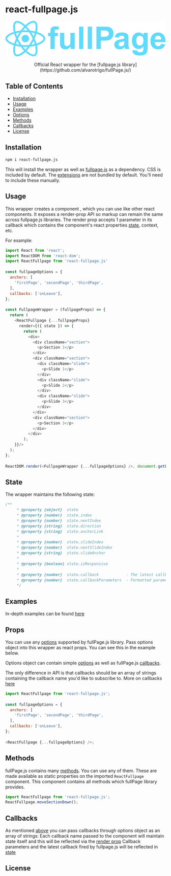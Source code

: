 # react-fullpage.js
![preview](./assets/images/react-fullpage-logo.png)

<p align="center">Official React wrapper for the [fullpage.js library](https://github.com/alvarotrigo/fullPage.js/)</p>

## Table of Contents
- [Installation](https://github.com/alvarotrigo/react-fullPage.js#installation)
- [Usage](https://github.com/alvarotrigo/react-fullPage.js#usage)
- [Examples](https://github.com/alvarotrigo/react-fullPage.js#examples)
- [Options](https://github.com/alvarotrigo/react-fullPage.js#options)
- [Methods](https://github.com/alvarotrigo/react-fullPage.js#methods)
- [Callbacks](https://github.com/alvarotrigo/react-fullPage.js#callbacks)
- [License](https://github.com/alvarotrigo/fullPage.js#license)


## Installation

```sh
npm i react-fullpage.js
```

This will install the wrapper as well as [fullpage.js](https://github.com/alvarotrigo/fullPage.js/) as a dependency.
CSS is included by default.
The [extensions](https://alvarotrigo.com/fullPage/extensions/) are not bundled by default. You'll need to include these manually.

## Usage

This wrapper creates a <ReactFullpage /> component , which you can use like other react components. It exposes a render-prop API so markup can remain the same across fullpage.js libraries. The render prop accepts 1 parameter in its callback which contains the component's react properties [state](https://github.com/alvarotrigo/fullPage.js#state), context, etc.

For example:

```js
import React from 'react';
import ReactDOM from 'react-dom';
import ReactFullpage from 'react-fullpage.js'

const fullpageOptions = {
  anchors: [
    'firstPage', 'secondPage', 'thirdPage',
  ],
  callbacks: ['onLeave'],
};

const FullpageWrapper = (fullpageProps) => {
  return (
    <ReactFullpage {...fullpageProps}
      render={({ state }) => {
        return (
          <div>
            <div className="section">
              <p>Section 1</p>
            </div>
            <div className="section">
              <div className="slide">
                <p>Slide 1</p>
              </div>
              <div className="slide">
                <p>Slide 2</p>
              </div>
              <div className="slide">
                <p>Slide 3</p>
              </div>
            </div>
            <div className="section">
              <p>Section 3</p>
            </div>
          </div>
        );
    }}/>
  );
};

ReactDOM.render(<FullpageWrapper {...fullpageOptions} />, document.getElementById('react-root'));

```

## State

The wrapper maintains the following state:

```js
/**
     * @property {object}  state
     * @property {number}  state.index
     * @property {number}  state.nextIndex
     * @property {string}  state.direction
     * @property {string}  state.anchorLink
     *
     * @property {number}  state.slideIndex
     * @property {number}  state.nextSlideIndex
     * @property {string}  state.slideAnchor
     *
     * @property {boolean} state.isResponsive
     *
     * @property {number}  state.callback            - The latest callback event
     * @property {number}  state.callbackParameters  - Formatted parameters the callback received (Object and Array options available)
     */
```

## Examples

In-depth examples can be found [here](https://github.com/alvarotrigo/react-fullpage.js/blob/master/examples)

## Props

You can use any [options](https://github.com/alvarotrigo/fullPage.js#options) supported by fullPage.js library.
Pass options object into this wrapper as react props. You can see this in the example below.

Options object can contain simple [options](https://github.com/alvarotrigo/fullPage.js#options) as well as fullPage.js [callbacks](https://github.com/alvarotrigo/fullPage.js#callbacks).

The only difference in API is that callbacks should be an array of strings containing the callback name you'd like to subscribe to.
More on callbacks [here](https://github.com/alvarotrigo/react-fullPage.js#callbacks)

```js
import ReactFullpage from 'react-fullpage.js';

const fullpageOptions = {
  anchors: [
    'firstPage', 'secondPage', 'thirdPage',
  ],
  callbacks: ['onLeave'],
};

<ReactFullpage {...fullpageOptions} />;

```

## Methods

fullPage.js contains many [methods](https://github.com/alvarotrigo/fullPage.js#methods).
You can use any of them. These are made available as static properties on the imported `ReactFullpage` component. This component contains all methods which fullPage library provides.

```js
import ReactFullpage from 'react-fullpage.js';
ReactFullpage.moveSectionDown();
```

## Callbacks

As mentioned [above](#options) you can pass callbacks through options object as an array of strings:
Each callback name passed to the component will maintain state itself and this will be reflected via the [render prop](#usage)
Callback parameters and the latest callback fired by fullpage.js will be reflected in [state](#state)

## License

